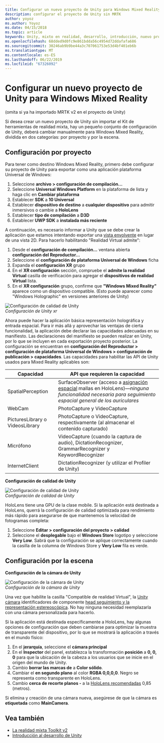 ```yaml
---
title: Configurar un nuevo proyecto de Unity para Windows Mixed Reality
description: configurar el proyecto de Unity sin MRTK
author: yoyoz
ms.author: Yoyoz
ms.date: 04/15/2018
ms.topic: article
keywords: Unity, mixto en realidad, desarrollo, introducción, nuevo proyecto
ms.openlocfilehash: 68dded9d0fc9e861bdda56c4954d72ddafafa686
ms.sourcegitcommit: 30246ab9b9be44a3c707061753e53d4bf401eb6b
ms.translationtype: MT
ms.contentlocale: es-ES
ms.lasthandoff: 06/22/2019
ms.locfileid: "67326092"
---
```

# <a name="configure-a-new-unity-project-for-windows-mixed-reality"></a>Configurar un nuevo proyecto de Unity para Windows Mixed Reality 

(omita si ya ha importado MRTK v2 en el proyecto de Unity)

Si desea crear un nuevo proyecto de Unity sin importar el Kit de herramientas de realidad mixta, hay un pequeño conjunto de configuración de Unity, deberá cambiar manualmente para Windows Mixed Reality, dividida en dos categorías: por proyecto y por la escena.

## <a name="per-project-settings"></a>Configuración por proyecto

Para tener como destino Windows Mixed Reality, primero debe configurar su proyecto de Unity para exportar como una aplicación plataforma Universal de Windows: 
1. Seleccione **archivo > configuración de compilación...**
2. Seleccione **Universal Windows Platform** en la plataforma de lista y haga clic en **Cambiar plataforma**
3. Establecer **SDK** a **10 Universal**
4. Establecer **dispositivo de destino** a **cualquier dispositivo** para admitir inmersivos o cambie a **HoloLens**
5. Establecer **tipo de compilación** a **D3D**
6. Establecer **UWP SDK** a **instalada más reciente**

A continuación, es necesario informar a Unity que se debe crear la aplicación que estamos intentando exportar una [vista envolvente](app-views.md) en lugar de una vista 2D. Para hacerlo habilitando "Realidad Virtual admite":
1. Desde el **configuración de compilación...**  ventana abierta **configuración del Reproductor...**
2. Seleccione el **configuración de plataforma Universal de Windows** ficha
3. Expanda el **configuración XR** grupo
4. En el **XR configuración** sección, compruebe el **admite la realidad Virtual** casilla de verificación para agregar el **dispositivos de realidad Virtual** lista.
5. En el **XR configuración** grupo, confirme que **"Windows Mixed Reality"** aparece como un dispositivo compatible. (Esto puede aparecer como "Windows Holographic" en versiones anteriores de Unity)

![Configuración de calidad de Unity](images/getting-started-unity-quality-settings.jpg)<br>
*Configuración de Unity xr*

Ahora puede hacer la aplicación básica representación holográfica y entrada espacial. Para ir más allá y aprovechar las ventajas de cierta funcionalidad, la aplicación debe declarar las capacidades adecuadas en su manifiesto. Las declaraciones del manifiesto se pueden realizar en Unity, por lo que se incluyen en cada exportación proyecto posterior. La configuración se encuentran en **configuración del Reproductor > configuración de plataforma Universal de Windows > configuración de publicación > capacidades**. Las capacidades para habilitar las API de Unity usados para Mixed Reality aplicables son:

|  Capacidad  |  API que requieren la capacidad | 
|----------|----------|
|  SpatialPerception  |  SurfaceObserver (acceso a [asignación espacial](spatial-mapping.md) mallas en HoloLens)&mdash;*ninguna funcionalidad necesaria para seguimiento espacial general de los auriculares* | 
|  WebCam  |  PhotoCapture y VideoCapture | 
|  PicturesLibrary o VideosLibrary  |  PhotoCapture o VideoCapture, respectivamente (al almacenar el contenido capturado) | 
|  Micrófono  |  VideoCapture (cuando la captura de audio), DictationRecognizer, GrammarRecognizer y KeywordRecognizer | 
|  InternetClient  |  DictationRecognizer (y utilizar el Profiler de Unity) | 

**Configuración de calidad de Unity**

![Configuración de calidad de Unity](images/getting-started-unity-quality-settings.jpg)<br>
*Configuración de calidad de Unity*

HoloLens tiene una GPU de la clase mobile. Si la aplicación está destinada a HoloLens, querrá la configuración de calidad optimizada para rendimiento más rápido para asegurarse de que mantenemos la velocidad de fotogramas completa:
1. Seleccione **Editar > configuración del proyecto > calidad**
2. Seleccione el **desplegable** bajo el **Windows Store** logotipo y seleccione **Very Low**. Sabrá que la configuración se aplique correctamente cuando la casilla de la columna de Windows Store y **Very Low** fila es verde.

## <a name="per-scene-settings"></a>Configuración por la escena

**Configuración de la cámara de Unity**

![Configuración de la cámara de Unity](images/Unitycamerasettings.png)<br>
*Configuración de la cámara de Unity*

Una vez que habilite la casilla "Compatible de realidad Virtual", la [Unity cámara](camera-in-unity.md) identificadores de componente [head seguimiento y la representación estereoscópica](rendering.md). No hay ninguna necesidad reemplazarla con una cámara personalizada para hacerlo.

Si la aplicación está destinada específicamente a HoloLens, hay algunas opciones de configuración que deben cambiarse para optimizar la muestra de transparente del dispositivo, por lo que se mostrará la aplicación a través en el mundo físico:
1. En el **jerarquía**, seleccione el **cámara principal**
2. En el **Inspector** del panel, establezca la transformación **posición** a **0, 0, 0** para que la ubicación de la cabeza a los usuarios que se inicie en el origen del mundo de Unity.
3. Cambio **borrar las marcas de** a **Color sólido**.
4. Cambiar el **en segundo plano** al color **RGBA 0,0,0,0**. Negro se representa como transparente en HoloLens.
5. Cambio **cerca de recorte planos -** a la [HoloLens recomendadas](camera-in-unity.md#clip-planes) 0,85 (metros).

Si elimina y creación de una cámara nueva, asegúrese de que la cámara es **etiquetada** como **MainCamera**.


## <a name="see-also"></a>Vea también
* [La realidad mixta Toolkit v2](mrtk-getting-started.md)
* [Introducción al desarrollo de Unity](unity-development-overview.md)
